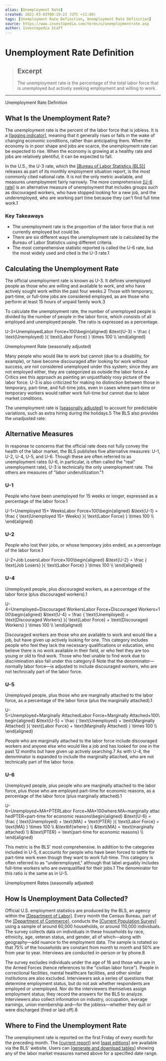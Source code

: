 ```yaml
---
alias: [Unemployment Rate]
created: 2021-03-03T00:19:23 (UTC +11:00)
tags: [Unemployment Rate Definition, Unemployment Rate Definition]
source: https://www.investopedia.com/terms/u/unemploymentrate.asp
author: Investopedia Staff
---
```


# Unemployment Rate Definition

> ## Excerpt
> The unemployment rate is the percentage of the total labor force that is unemployed but actively seeking employment and willing to work.

---

Unemployment Rate Definition
## What Is the Unemployment Rate?

The unemployment rate is the percent of the labor force that is jobless. It is a [[lagging indicator]](https://www.investopedia.com/terms/l/laggingindicator.asp), meaning that it generally rises or falls in the wake of changing economic conditions, rather than anticipating them. When the economy is in poor shape and jobs are scarce, the unemployment rate can be expected to rise. When the economy is growing at a healthy rate and jobs are relatively plentiful, it can be expected to fall. 

In the U.S., the U-3 rate, which the [[Bureau of Labor Statistics (BLS)]](https://www.investopedia.com/terms/b/bls.asp) releases as part of its monthly employment situation report, is the most commonly cited national rate. It is not the only metric available, and measures unemployment fairly narrowly. The more comprehensive [[U-6 rate]](https://www.investopedia.com/terms/u/u6-rate.asp) is an alternative measure of unemployment that includes groups such as discouraged workers, who have stopped looking for a new job, and the underemployed, who are working part time because they can't find full time work.1 

### Key Takeaways

-   The unemployment rate is the proportion of the labor force that is not currently employed but could be.
-   There are six different ways the unemployment rate is calculated by the Bureau of Labor Statistics using different criteria.
-   The most comprehensive statistic reported is called the U-6 rate, but the most widely used and cited is the U-3 rate.1

## Calculating the Unemployment Rate

The official unemployment rate is known as U-3. It defines unemployed people as those who are willing and available to work, and who have actively sought work within the past four weeks.2 Those with temporary, part-time, or full-time jobs are considered employed, as are those who perform at least 15 hours of unpaid family work.3

To calculate the unemployment rate, the number of unemployed people is divided by the number of people in the labor force, which consists of all employed and unemployed people. The ratio is expressed as a percentage.

U-3\=UnemployedLabor Force×100\\begin{aligned} &\\text{U-3} = \\frac { \\text{Unemployed} }{ \\text{Labor Force} } \\times 100 \\\\ \\end{aligned}

Unemployment Rate (seasonally adjusted)

Many people who would like to work but cannot (due to a disability, for example), or have become discouraged after looking for work without success, are not considered unemployed under this system; since they are not employed either, they are categorized as outside the labor force.4 Critics see this approach as painting an unjustifiably rosy picture of the labor force. U-3 is also criticized for making no distinction between those in temporary, part-time, and full-time jobs, even in cases where part-time or temporary workers would rather work full-time but cannot due to labor market conditions.

The unemployment rate is [[seasonally adjusted]](https://www.investopedia.com/terms/s/seasonal-adjustment.asp) to account for predictable variations, such as extra hiring during the holidays.5 The BLS also provides the unadjusted rate:

## Alternative Measures

In response to concerns that the official rate does not fully convey the health of the labor market, the BLS publishes five alternative measures: U-1, U-2, U-4, U-5, and U-6. Though these are often referred to as unemployment rates (U-6, in particular, is often called the "real" unemployment rate), U-3 is technically the only unemployment rate. The others are measures of "labor underutilization."1 

### U-1

People who have been unemployed for 15 weeks or longer, expressed as a percentage of the labor force.1

U-1\=Unemployed 15+ WeeksLabor Force×100\\begin{aligned} &\\text{U-1} = \\frac { \\text{Unemployed 15+ Weeks} }{ \\text{Labor Force} } \\times 100 \\\\ \\end{aligned}

### U-2

People who lost their jobs, or whose temporary jobs ended, as a percentage of the labor force.1

U-2\=Job LosersLabor Force×100\\begin{aligned} &\\text{U-2} = \\frac { \\text{Job Losers} }{ \\text{Labor Force} } \\times 100 \\\\ \\end{aligned} 

### U-4

Unemployed people, plus discouraged workers, as a percentage of the labor force (plus discouraged workers).1

U-4\=Unemployed+Discouraged WorkersLabor Force+Discouraged Workers×100\\begin{aligned} &\\text{U-4} = \\frac { \\text{Unemployed} + \\text{Discouraged Workers} }{ \\text{Labor Force} + \\text{Discouraged Workers} } \\times 100 \\\\ \\end{aligned}

Discouraged workers are those who are available to work and would like a job, but have given up actively looking for one. This category includes people who feel they lack the necessary qualifications or education, who believe there is no work available in their field, or who feel they are too young or old to find work. Those who feel unable to find work due to discrimination also fall under this category.6 Note that the denominator—normally labor force—is adjusted to include discouraged workers, who are not technically part of the labor force.

### U-5

Unemployed people, plus those who are marginally attached to the labor force, as a percentage of the labor force (plus the marginally attached).1

U-5\=Unemployed+Marginally AttachedLabor Force+Marginally Attached×100\\begin{aligned} &\\text{U-5} = \\frac { \\text{Unemployed} + \\text{Marginally Attached} }{ \\text{Labor Force} + \\text{Marginally Attached} } \\times 100 \\\\ \\end{aligned}

People who are marginally attached to the labor force include discouraged workers and anyone else who would like a job and has looked for one in the past 12 months but have given up actively searching.7 As with U-4, the denominator is expanded to include the marginally attached, who are not technically part of the labor force.

### U-6

Unemployed people, plus people who are marginally attached to the labor force, plus those who are employed part-time for economic reasons, as a percentage of the labor force (plus marginally attached).1

U-6\=Unemployed+MA+PTERLabor Force+MA×100where:MA\=marginally attachedPTER\=part-time for economic reasons\\begin{aligned} &\\text{U-6} = \\frac { \\text{Unemployed} + \\text{MA} + \\text{PTER} }{ \\text{Labor Force} + \\text{MA} } \\times 100 \\\\ &\\textbf{where:} \\\\ &\\text{MA} = \\text{marginally attached} \\\\ &\\text{PTER} = \\text{part-time for economic reasons} \\\\ \\end{aligned}

This metric is the BLS' most comprehensive. In addition to the categories included in U-5, it accounts for people who have been forced to settle for part-time work even though they want to work full-time. This category is often referred to as "underemployed," although that label arguably includes full-time workers who are overqualified for their jobs.1 The denominator for this ratio is the same as in U-5.

Unemployment Rates (seasonally adjusted)

## How Is Unemployment Data Collected?

Official U.S. employment statistics are produced by the BLS, an agency within the [[Department of Labor]](https://www.investopedia.com/terms/d/dol.asp). Every month the Census Bureau, part of the [[Department of Commerce]](https://www.investopedia.com/terms/d/department-of-commerce.asp), conducts the [[Current Population Survey]](https://www.investopedia.com/terms/c/currentpopulationsurvey.asp) using a sample of around 60,000 households, or around 110,000 individuals. The survey collects data on individuals in these households by race, ethnicity, age, veteran status, and gender, all of which—along with geography—add nuance to the employment data. The sample is rotated so that 75% of the households are constant from month to month and 50% are from year to year. Interviews are conducted in-person or by phone.8

The survey excludes individuals under the age of 16 and those who are in the Armed Forces (hence references to the "civilian labor force"). People in correctional facilities, mental healthcare facilities, and other similar institutions are also excluded. Interviewers ask a series of questions that determine employment status, but do not ask whether respondents are employed or unemployed. Nor do the interviewers themselves assign employment status; they record the answers for the BLS to analyze. Interviewers also collect information on industry, occupation, average earnings, union membership and—for the jobless—whether they quit or were discharged (fired or laid off).8

## Where to Find the Unemployment Rate

The unemployment rate is reported on the first Friday of every month for the preceding month. The [[current report]](https://www.bls.gov/news.release/empsit.toc.htm) and [[past editions]](https://www.bls.gov/bls/news-release/empsit.htm) are available via the BLS' website. Users can [[generate and download tables]](https://www.bls.gov/webapps/legacy/cpsatab15.htm) showing any of the labor market measures named above for a specified date range.
